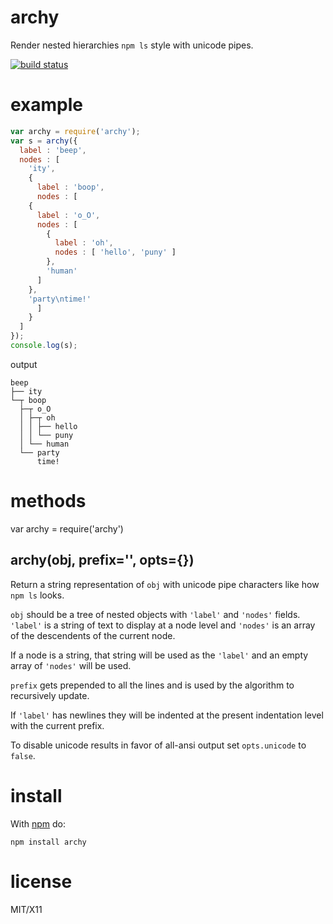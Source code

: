 archy
=====

Render nested hierarchies `npm ls` style with unicode pipes.

[![build status](https://secure.travis-ci.org/substack/node-archy.png)](http://travis-ci.org/substack/node-archy)

example
=======

``` js
var archy = require('archy');
var s = archy({
  label : 'beep',
  nodes : [
    'ity',
    {
      label : 'boop',
      nodes : [
	{
	  label : 'o_O',
	  nodes : [
	    {
	      label : 'oh',
	      nodes : [ 'hello', 'puny' ]
	    },
	    'human'
	  ]
	},
	'party\ntime!'
      ]
    }
  ]
});
console.log(s);
```

output

```
beep
├── ity
└─┬ boop
  ├─┬ o_O
  │ ├─┬ oh
  │ │ ├── hello
  │ │ └── puny
  │ └── human
  └── party
      time!
```

methods
=======

var archy = require('archy')

archy(obj, prefix='', opts={})
------------------------------

Return a string representation of `obj` with unicode pipe characters like how
`npm ls` looks.

`obj` should be a tree of nested objects with `'label'` and `'nodes'` fields.
`'label'` is a string of text to display at a node level and `'nodes'` is an
array of the descendents of the current node.

If a node is a string, that string will be used as the `'label'` and an empty
array of `'nodes'` will be used.

`prefix` gets prepended to all the lines and is used by the algorithm to
recursively update.

If `'label'` has newlines they will be indented at the present indentation level
with the current prefix.

To disable unicode results in favor of all-ansi output set `opts.unicode` to
`false`.

install
=======

With [npm](http://npmjs.org) do:

```
npm install archy
```

license
=======

MIT/X11
